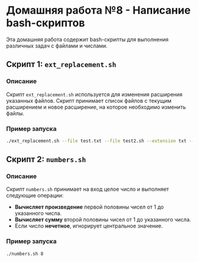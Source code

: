 # Домашняя работа №8 - Написание bash-скриптов

Эта домашняя работа содержит bash-скрипты для выполнения различных задач с файлами и числами.

## Скрипт 1: `ext_replacement.sh`

### Описание
Скрипт `ext_replacement.sh` используется для изменения расширения указанных файлов. 
Скрипт принимает список файлов с текущим расширением и новое расширение, на которое необходимо изменить файлы.

### Пример запуска
```bash
./ext_replacement.sh --file test.txt --file test2.sh --extension txt --replacement sh
```

## Скрипт 2: `numbers.sh`

### Описание
Скрипт `numbers.sh` принимает на вход целое число и выполняет следующие операции:

- **Вычисляет произведение** первой половины чисел от 1 до указанного числа.
- **Вычисляет сумму** второй половины чисел от 1 до указанного числа.
- Если число **нечетное**, игнорирует центральное значение.

### Пример запуска
```bash
./numbers.sh 8
```